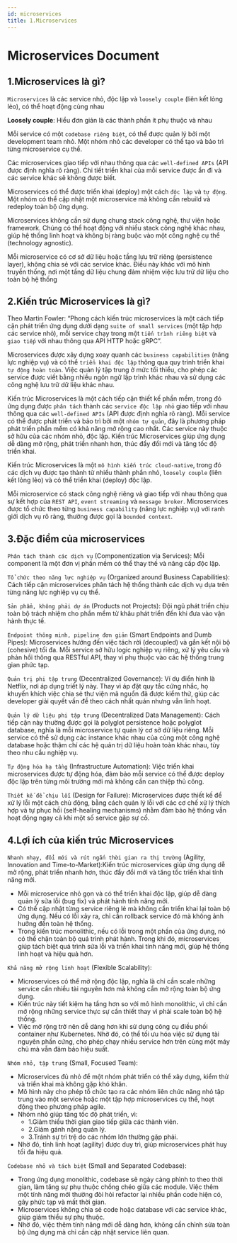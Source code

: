 ```yaml
---
id: microservices
title: 1.Microservices
---
```


# Microservices Document

## 1.Microservices là gì?

`Microservices` là các service nhỏ, độc lập và `loosely couple` (liên kết lỏng lẻo), có thể hoạt động cùng nhau

**Loosely couple**: Hiểu đơn giản là các thành phần ít phụ thuộc và nhau

Mỗi service có một `codebase riêng biệt`, có thể được quản lý bởi một development team nhỏ. Một nhóm nhỏ các developer có thể tạo và bảo trì từng microservice cụ thể.

Các microservices giao tiếp với nhau thông qua các `well-defined APIs` (API được định nghĩa rõ ràng). Chi tiết triển khai của mỗi service được ẩn đi và các service khác sẽ không được biết.

Microservices có thể được triển khai (deploy) một cách `độc lập` và `tự động`. Một nhóm có thể cập nhật một microservice mà không cần rebuild và redeploy toàn bộ ứng dụng.

Microservices không cần sử dụng chung stack công nghệ, thư viện hoặc framework. Chúng có thể hoạt động với nhiều stack công nghệ khác nhau, giúp hệ thống linh hoạt và không bị ràng buộc vào một công nghệ cụ thể (technology agnostic).

Mỗi microservice có cơ sở dữ liệu hoặc tầng lưu trữ riêng (persistence layer), không chia sẻ với các service khác. Điều này khác với mô hình truyền thống, nơi một tầng dữ liệu chung đảm nhiệm việc lưu trữ dữ liệu cho toàn bộ hệ thống

## 2.Kiến trúc Microservices là gì?

Theo Martin Fowler: “Phong cách kiến trúc microservices là một cách tiếp cận phát triển ứng dụng dưới dạng `suite of small services` (một tập hợp các service nhỏ), mỗi service chạy trong một `tiến trình riêng biệt` và `giao tiếp` với nhau thông qua API HTTP hoặc gRPC”.

Microservices được xây dựng xoay quanh các `business capabilities` (năng lực nghiệp vụ) và có thể `triển khai độc lập` thông qua quy trình triển khai `tự động hoàn toàn`. Việc quản lý tập trung ở mức tối thiểu, cho phép các service được viết bằng nhiều ngôn ngữ lập trình khác nhau và sử dụng các công nghệ lưu trữ dữ liệu khác nhau.

Kiến trúc Microservices là một cách tiếp cận thiết kế phần mềm, trong đó ứng dụng được `phân tách` thành các `service độc lập nhỏ` giao tiếp với nhau thông qua các `well-defined APIs` (API được định nghĩa rõ ràng). Mỗi service có thể được phát triển và bảo trì bởi một `nhóm tự quản`, đây là phương pháp phát triển phần mềm có khả năng mở rộng cao nhất. Các service này thuộc sở hữu của các nhóm nhỏ, độc lập. Kiến trúc Microservices giúp ứng dụng dễ dàng mở rộng, phát triển nhanh hơn, thúc đẩy đổi mới và tăng tốc độ triển khai.

Kiến trúc Microservices là một `mô hình kiến trúc cloud-native`, trong đó các dịch vụ được tạo thành từ nhiều thành phần nhỏ, `loosely couple` (liên kết lỏng lẻo) và có thể triển khai (deploy) độc lập.

Mỗi microservice có stack công nghệ riêng và giao tiếp với nhau thông qua sự kết hợp của `REST API`, `event streaming` và `message broker`. Microservices được tổ chức theo từng `business capability` (năng lực nghiệp vụ) với ranh giới dịch vụ rõ ràng, thường được gọi là `bounded context`.

## 3.Đặc điểm của microservices

`Phân tách thành các dịch vụ` (Componentization via Services): Mỗi component là một đơn vị phần mềm có thể thay thế và nâng cấp độc lập.

`Tổ chức theo năng lực nghiệp vụ` (Organized around Business Capabilities):
Cách tiếp cận microservices phân tách hệ thống thành các dịch vụ dựa trên từng năng lực nghiệp vụ cụ thể.

`Sản phẩm, không phải dự án` (Products not Projects): Đội ngũ phát triển chịu toàn bộ trách nhiệm cho phần mềm từ khâu phát triển đến khi đưa vào vận hành thực tế.

`Endpoint thông minh, pipeline đơn giản` (Smart Endpoints and Dumb Pipes):
Microservices hướng đến việc tách rời (decoupled) và gắn kết nội bộ (cohesive) tối đa. Mỗi service sở hữu logic nghiệp vụ riêng, xử lý yêu cầu và phản hồi thông qua RESTful API, thay vì phụ thuộc vào các hệ thống trung gian phức tạp.

`Quản trị phi tập trung` (Decentralized Governance): Ví dụ điển hình là Netflix, nơi áp dụng triết lý này. Thay vì áp đặt quy tắc cứng nhắc, họ khuyến khích việc chia sẻ thư viện mã nguồn đã được kiểm thử, giúp các developer giải quyết vấn đề theo cách nhất quán nhưng vẫn linh hoạt.

`Quản lý dữ liệu phi tập trung` (Decentralized Data Management):
Cách tiếp cận này thường được gọi là polyglot persistence hoặc polyglot database, nghĩa là mỗi microservice tự quản lý cơ sở dữ liệu riêng. Mỗi service có thể sử dụng các instance khác nhau của cùng một công nghệ database hoặc thậm chí các hệ quản trị dữ liệu hoàn toàn khác nhau, tùy theo nhu cầu nghiệp vụ.

`Tự động hóa hạ tầng` (Infrastructure Automation):
Việc triển khai microservices được tự động hóa, đảm bảo mỗi service có thể được deploy độc lập trên từng môi trường mới mà không cần can thiệp thủ công.

`Thiết kế để chịu lỗi` (Design for Failure):
Microservices được thiết kế để xử lý lỗi một cách chủ động, bằng cách quản lý lỗi với các cơ chế xử lý thích hợp và tự phục hồi (self-healing mechanisms) nhằm đảm bảo hệ thống vẫn hoạt động ngay cả khi một số service gặp sự cố.

## 4.Lợi ích của kiến trúc Microservices

`Nhanh nhạy, đổi mới và rút ngắn thời gian ra thị trường` (Agility, Innovation and Time-to-Market):Kiến trúc microservices giúp ứng dụng dễ mở rộng, phát triển nhanh hơn, thúc đẩy đổi mới và tăng tốc triển khai tính năng mới.

- Mỗi microservice nhỏ gọn và có thể triển khai độc lập, giúp dễ dàng quản lý sửa lỗi (bug fix) và phát hành tính năng mới.
- Có thể cập nhật từng service riêng lẻ mà không cần triển khai lại toàn bộ ứng dụng. Nếu có lỗi xảy ra, chỉ cần rollback service đó mà không ảnh hưởng đến toàn hệ thống.
- Trong kiến trúc monolithic, nếu có lỗi trong một phần của ứng dụng, nó có thể chặn toàn bộ quá trình phát hành. Trong khi đó, microservices giúp tách biệt quá trình sửa lỗi và triển khai tính năng mới, giúp hệ thống linh hoạt và hiệu quả hơn.

`Khả năng mở rộng linh hoạt` (Flexible Scalability):

- Microservices có thể mở rộng độc lập, nghĩa là chỉ cần scale những service cần nhiều tài nguyên hơn mà không cần mở rộng toàn bộ ứng dụng.
- Kiến trúc này tiết kiệm hạ tầng hơn so với mô hình monolithic, vì chỉ cần mở rộng những service thực sự cần thiết thay vì phải scale toàn bộ hệ thống.
- Việc mở rộng trở nên dễ dàng hơn khi sử dụng công cụ điều phối container như Kubernetes. Nhờ đó, có thể tối ưu hóa việc sử dụng tài nguyên phần cứng, cho phép chạy nhiều service hơn trên cùng một máy chủ mà vẫn đảm bảo hiệu suất.

`Nhóm nhỏ, tập trung` (Small, Focused Team):

- Microservices đủ nhỏ để một nhóm phát triển có thể xây dựng, kiểm thử và triển khai mà không gặp khó khăn.
- Mô hình này cho phép tổ chức tạo ra các nhóm liên chức năng nhỏ tập trung vào một service hoặc một tập hợp microservices cụ thể, hoạt động theo phương pháp agile.
- Nhóm nhỏ giúp tăng tốc độ phát triển, vì:
  - 1.Giảm thiểu thời gian giao tiếp giữa các thành viên.
  - 2.Giảm gánh nặng quản lý.
  - 3.Tránh sự trì trệ do các nhóm lớn thường gặp phải.
- Nhờ đó, tính linh hoạt (agility) được duy trì, giúp microservices phát huy tối đa hiệu quả.

`Codebase nhỏ và tách biệt` (Small and Separated Codebase):

- Trong ứng dụng monolithic, codebase sẽ ngày càng phình to theo thời gian, làm tăng sự phụ thuộc chồng chéo giữa các module. Việc thêm một tính năng mới thường đòi hỏi refactor lại nhiều phần code hiện có, gây phức tạp và mất thời gian.
- Microservices không chia sẻ code hoặc database với các service khác, giúp giảm thiểu sự phụ thuộc.
- Nhờ đó, việc thêm tính năng mới dễ dàng hơn, không cần chỉnh sửa toàn bộ ứng dụng mà chỉ cần cập nhật service liên quan.
